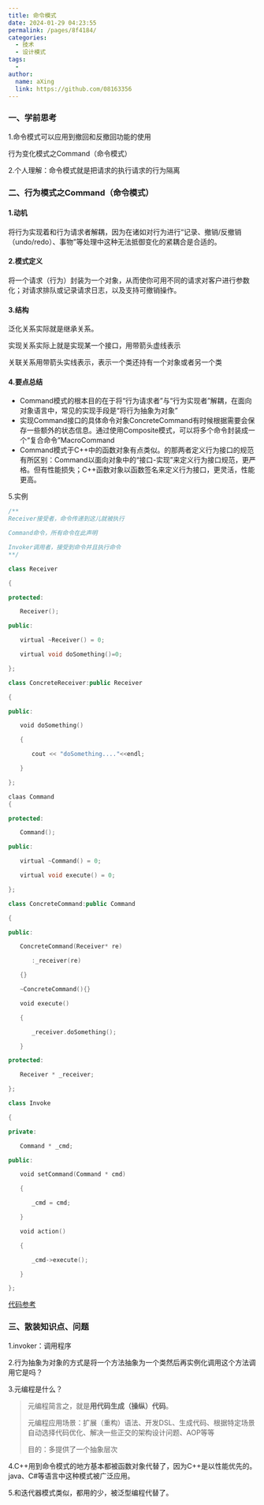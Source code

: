 ```yaml
---
title: 命令模式
date: 2024-01-29 04:23:55
permalink: /pages/8f4184/
categories:
  - 技术
  - 设计模式
tags:
  - 
author: 
  name: aXing
  link: https://github.com/08163356
---
```


### 一、学前思考

1.命令模式可以应用到撤回和反撤回功能的使用

行为变化模式之Command（命令模式）

2.个人理解：命令模式就是把请求的执行请求的行为隔离

### 二、行为模式之Command（命令模式）

#### 1.动机

将行为实现着和行为请求者解耦，因为在诸如对行为进行“记录、撤销/反撤销（undo/redo）、事物”等处理中这种无法抵御变化的紧耦合是合适的。

#### 2.模式定义

<!-- more -->
将一个请求（行为）封装为一个对象，从而使你可用不同的请求对客户进行参数化；对请求排队或记录请求日志，以及支持可撤销操作。

#### 3.结构



泛化关系实际就是继承关系。

实现关系实际上就是实现某一个接口，用带箭头虚线表示

关联关系用带箭头实线表示，表示一个类还持有一个对象或者另一个类

#### 4.要点总结

- Command模式的根本目的在于将“行为请求者”与“行为实现者”解耦，在面向对象语言中，常见的实现手段是“将行为抽象为对象”
- 实现Command接口的具体命令对象ConcreteCommand有时候根据需要会保存一些额外的状态信息。通过使用Composite模式，可以将多个命令封装成一个“复合命令”MacroCommand
- Command模式于C++中的函数对象有点类似。的那两者定义行为接口的规范有所区别：Command以面向对象中的“接口-实现”来定义行为接口规范，更严格。但有性能损失；C++函数对象以函数签名来定义行为接口，更灵活，性能更高。

5.实例

```c++
/**
Receiver接受者，命令传递到这儿就被执行

Command命令，所有命令在此声明

Invoker调用者，接受到命令并且执行命令
**/

class Receiver

{

protected:

　　Receiver();

public:

　　virtual ~Receiver() = 0;

　　virtual void doSomething()=0;

};

class ConcreteReceiver:public Receiver

{

public:

　　void doSomething()

　　{

　　　　cout << "doSomething...."<<endl;　　

　　}

};

claas Command
{

protected:

　　Command();

public:

　　virtual ~Command() = 0;

　　virtual void execute() = 0;

};

class ConcreteCommand:public Command

{

public:

　　ConcreteCommand(Receiver* re)

　　　　:_receiver(re)

　　{}

　　~ConcreteCommand(){}

　　void execute()

　　{

　　　　_receiver.doSomething();　　

　　}

protected:

　　Receiver * _receiver;

};

class Invoke

{

private:

　　Command * _cmd;

public:

　　void setCommand(Command * cmd)

　　{

　　　　_cmd = cmd;

　　}

　　void action()

　　{

　　　　_cmd->execute();

　　}

};
```

[代码参考](https://www.cnblogs.com/lang5230/p/5328005.html)

### 三、散装知识点、问题

1.invoker：调用程序

2.行为抽象为对象的方式是将一个方法抽象为一个类然后再实例化调用这个方法调用它是吗？

3.元编程是什么？

> 元编程简言之，就是**用代码生成（操纵）代码**。
>
> 元编程应用场景：扩展（重构）语法、开发DSL、生成代码、根据特定场景自动选择代码优化、解决一些正交的架构设计问题、AOP等等
>
> 目的：多提供了一个抽象层次

4.C++用到命令模式的地方基本都被函数对象代替了，因为C++是以性能优先的。java、C#等语言中这种模式被广泛应用。

5.和迭代器模式类似，都用的少，被泛型编程代替了。

